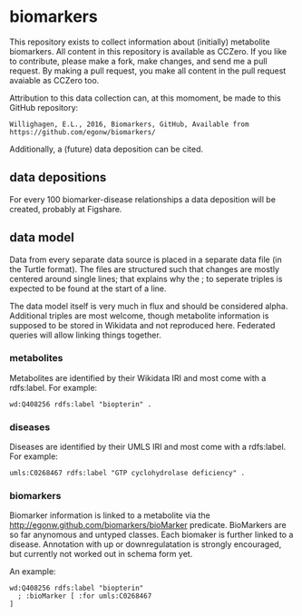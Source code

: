 # biomarkers

This repository exists to collect information about (initially) metabolite biomarkers. All content
in this repository is available as CCZero. If you like to contribute, please make a fork, make
changes, and send me a pull request. By making a pull request, you make all content in the pull
request avaiable as CCZero too.

Attribution to this data collection can, at this momoment, be made to this GitHub repository:

    Willighagen, E.L., 2016, Biomarkers, GitHub, Available from https://github.com/egonw/biomarkers/

Additionally, a (future) data deposition can be cited.

## data depositions

For every 100 biomarker-disease relationships a data deposition will be created, probably at
Figshare.

## data model

Data from every separate data source is placed in a separate data file (in the Turtle format).
The files are structured such that changes are mostly centered around single lines; that explains
why the ; to seperate triples is expected to be found at the start of a line.

The data model itself is very much in flux and should be considered alpha. Additional triples
are most welcome, though metabolite information is supposed to be stored in Wikidata and not
reproduced here. Federated queries will allow linking things together.

### metabolites

Metabolites are identified by their Wikidata IRI and most come with a rdfs:label. For example:

    wd:Q408256 rdfs:label "biopterin" .

### diseases

Diseases are identified by their UMLS IRI and most come with a rdfs:label. For example:

    umls:C0268467 rdfs:label "GTP cyclohydrolase deficiency" .

### biomarkers

Biomarker information is linked to a metabolite via the http://egonw.github.com/biomarkers/bioMarker
predicate. BioMarkers are so far anynomous and untyped classes. Each biomaker is further linked
to a disease. Annotation with up or downregulatation is strongly encouraged, but currently not
worked out in schema form yet.

An example:

    wd:Q408256 rdfs:label "biopterin"
      ; :bioMarker [ :for umls:C0268467
    ]


